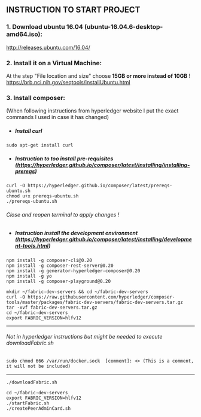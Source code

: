 ## INSTRUCTION TO START PROJECT

### 1. Download ubuntu 16.04 (ubuntu-16.04.6-desktop-amd64.iso):  

http://releases.ubuntu.com/16.04/ 
  
### 2. Install it on a Virtual Machine:  

   At the step "File location and size" choose **15GB or more instead of 10GB** !  
https://brb.nci.nih.gov/seqtools/installUbuntu.html

### 3. Install composer:  

   (When following instructions from hyperledger website I put the exact commands I used in case it has changed) 

+ ##### Install curl

```sudo apt-get install curl```

+ ##### Instruction to too install pre-requisites (https://hyperledger.github.io/composer/latest/installing/installing-prereqs) 
```
curl -O https://hyperledger.github.io/composer/latest/prereqs-ubuntu.sh  
chmod u+x prereqs-ubuntu.sh  
./prereqs-ubuntu.sh  
```
    
   ###### Close and reopen terminal to apply changes !

+ ##### Instruction install the development environment (https://hyperledger.github.io/composer/latest/installing/development-tools.html) 
```
npm install -g composer-cli@0.20  
npm install -g composer-rest-server@0.20  
npm install -g generator-hyperledger-composer@0.20  
npm install -g yo  
npm install -g composer-playground@0.20
```  
```
mkdir ~/fabric-dev-servers && cd ~/fabric-dev-servers  
curl -O https://raw.githubusercontent.com/hyperledger/composer-tools/master/packages/fabric-dev-servers/fabric-dev-servers.tar.gz  
tar -xvf fabric-dev-servers.tar.gz  
cd ~/fabric-dev-servers  
export FABRIC_VERSION=hlfv12  
```  
___  
  ###### Not in hyperledger instructions but might be needed to execute downloadFabric.sh  
  ```
  sudo chmod 666 /var/run/docker.sock  [comment]: <> (This is a comment, it will not be included)
  ```  
___  
```
./downloadFabric.sh  
```
```
cd ~/fabric-dev-servers  
export FABRIC_VERSION=hlfv12  
./startFabric.sh  
./createPeerAdminCard.sh
```
